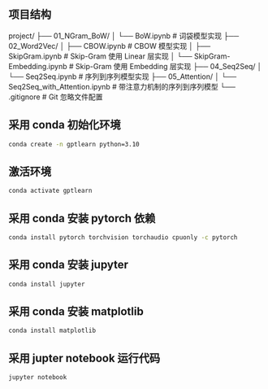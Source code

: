 ## 项目结构

project/
├── 01_NGram_BoW/
│ └── BoW.ipynb # 词袋模型实现
├── 02_Word2Vec/
│ ├── CBOW.ipynb # CBOW 模型实现
│ ├── SkipGram.ipynb # Skip-Gram 使用 Linear 层实现
│ └── SkipGram-Embedding.ipynb # Skip-Gram 使用 Embedding 层实现
├── 04_Seq2Seq/
│ └── Seq2Seq.ipynb # 序列到序列模型实现
├── 05_Attention/
│ └── Seq2Seq_with_Attention.ipynb # 带注意力机制的序列到序列模型
└── .gitignore # Git 忽略文件配置

## 采用 conda 初始化环境

```bash
conda create -n gptlearn python=3.10
```

## 激活环境

```bash
conda activate gptlearn
```

## 采用 conda 安装 pytorch 依赖

```bash
conda install pytorch torchvision torchaudio cpuonly -c pytorch
```

## 采用 conda 安装 jupyter

```bash
conda install jupyter
```

## 采用 conda 安装 matplotlib

```bash
conda install matplotlib
```

## 采用 jupter notebook 运行代码

```bash
jupyter notebook
```
